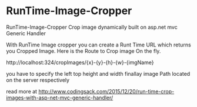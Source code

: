 # RunTime-Image-Cropper
RunTime-Image-Cropper Crop image dynamically built on asp.net mvc Generic Handler 

With RunTime Image cropper you can create a Runt Time URL which returns you Cropped Image.
Here is the Route to Crop image On the fly.

http://localhost:324/cropImages/{x}-{y}-{h}-{w}-{imgName}

you have to specify the left top height and width finallay image Path located on the server 
respectively 


read more at http://www.codingsack.com/2015/12/20/run-time-crop-images-with-asp-net-mvc-generic-handler/ 
